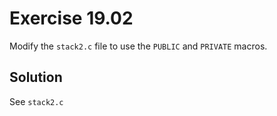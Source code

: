 # Exercise 19.02

Modify the `stack2.c` file to use the `PUBLIC` and `PRIVATE` macros.

## Solution

See `stack2.c`
